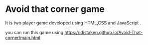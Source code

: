 # Avoid that corner game

It is two player game developed using HTML,CSS and JavaScript .

you can run this game using https://idistaken.github.io/Avoid-That-corner/main.html
